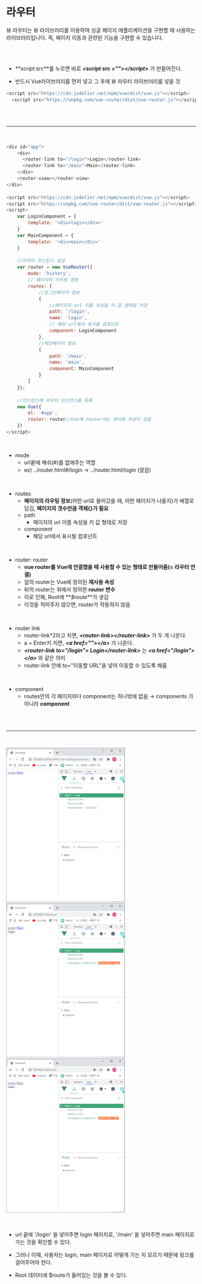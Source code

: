 # 라우터

뷰 라우터는 뷰 라이브러리를 이용하여 싱글 페이지 애플리케이션을 구현할 때 사용하는 라이브러리입니다. 즉, 페이지 이동과 관련된 기능을 구현할 수 있습니다.

<br><br>

+ **_script:src_**를 누르면 바로 **_\<script src ="">\</script>_** 가 만들어진다.

+ 반드시 Vue라이브러리를 먼저 넣고 그 후에 뷰 라우터 라이브러리를 넣을 것

```javascript
<script src="https://cdn.jsdelivr.net/npm/vue/dist/vue.js"></script>
  <script src="https://unpkg.com/vue-router/dist/vue-router.js"></script>
```

<br><br>

-----

<br>


```javascript
<div id="app">
    <div>
      <router-link to="/login">Login</router-link>
      <router-link to="/main">Main</router-link>
    </div>
    <router-view></router-view>
</div>

<script src="https://cdn.jsdelivr.net/npm/vue/dist/vue.js"></script>
<script src="https://unpkg.com/vue-router/dist/vue-router.js"></script>
<script>
    var LoginComponent = {
        template: '<div>login</div>'
    }
    var MainComponent = {
        template: '<div>main</div>'
    }

    //라우터 인스턴스 생성
    var router = new VueRouter({
        mode: 'history',
        // 페이지의 라우팅 정보
        routes: [
            //로그인페이지 정보  
            {
                //페이지의 url 이름 속성을 키 값 형태로 저장
                path: '/login',
                name: 'login',
                // 해당 url에서 표시될 컴포넌트
                component: LoginComponent
            },
            //메인페이지 정보
            {
                path: '/main',
                name: 'main',
                component: MainComponent
            }
        ]
    });

    //인스턴스에 라우터 인스턴스를 등록
    new Vue({
        el: '#app',
        router: router//Vue에 router라는 재사용 속성이 있음
    })
</script>
```

<br>

+ mode
  + url끝에 해쉬(#)를 없애주는 역할
  + ex) ../router.html#/login → ../router.html/login (깔끔)

<br>

+ routes
  + **페이지의 라우팅 정보**(어떤 url로 들어갔을 때, 어떤 페이지가 나올지)가 배열로 담김, **페이지의 갯수만큼 객체{}가 필요**
  + path 
    + 페이지의 url 이름 속성을 키 값 형태로 저장
  + component
    + 해당 url에서 표시될 컴포넌트

<br>

+ router: router
  + **vue router를 Vue에 연결했을 때 사용할 수 있는 형태로 만들어줌(= 라우터 연결)**
  + 앞의 router는 Vue에 정의된 **재사용 속성**
  + 뒤의 router는 위에서 정의한 **router 변수**
  + 이로 인해, Root에 **_$route_**가 생김
  + 이것을 적어주지 않으면, router가 작동하지 않음

<br>

+ router link
  + router-link*2라고 치면, **_\<router-link>\</router-link>_** 가 두 개 나온다.
  + a + Enter키 치면, **_\<a href="">\</a>_** 가 나온다.
  + **_\<router-link to="/login"> Login\</router-link>_** 는 **_\<a href="/login">\</a>_** 와 같은 의미
  + router-link 안에 to="이동할 URL"을 넣어 이동할 수 있도록 해줌

<br>

+ component
  + routes안의 각 페이지마다 component는 하나밖에 없음 → components 가 아니라 **component**

<br><br>

-----

<br>

<img src="./캡처19.PNG" alt="캡처19" style="zoom:50%;" /><img src="./캡처20.PNG" alt="캡처20" style="zoom:50%;" /><img src="./캡처21.PNG" alt="캡처21" style="zoom:50%;" />

<br>

+ url 끝에 '/login' 을 넣어주면 login 페이지로, '/main' 을 넣어주면 main 페이지로 가는 것을 확인할 수 있다.
+ 그러나 이때, 사용자는 login, main 페이지로 어떻게 가는 지 모르기 때문에 링크를 걸어주어야 한다.

+ Root 데이터에 $route가 들어있는 것을 볼 수 있다.

